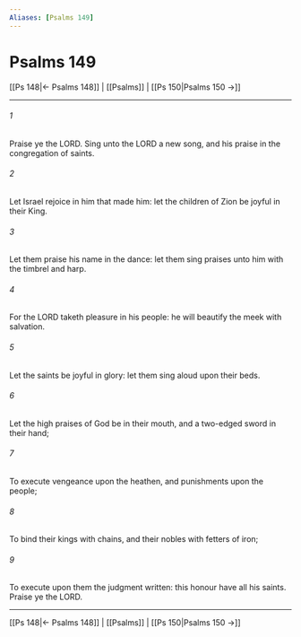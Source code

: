 ```yaml
---
Aliases: [Psalms 149]
---
```

# Psalms 149

[[Ps 148|← Psalms 148]] | [[Psalms]] | [[Ps 150|Psalms 150 →]]
***



###### 1 
Praise ye the LORD. Sing unto the LORD a new song, and his praise in the congregation of saints. 

###### 2 
Let Israel rejoice in him that made him: let the children of Zion be joyful in their King. 

###### 3 
Let them praise his name in the dance: let them sing praises unto him with the timbrel and harp. 

###### 4 
For the LORD taketh pleasure in his people: he will beautify the meek with salvation. 

###### 5 
Let the saints be joyful in glory: let them sing aloud upon their beds. 

###### 6 
Let the high praises of God be in their mouth, and a two-edged sword in their hand; 

###### 7 
To execute vengeance upon the heathen, and punishments upon the people; 

###### 8 
To bind their kings with chains, and their nobles with fetters of iron; 

###### 9 
To execute upon them the judgment written: this honour have all his saints. Praise ye the LORD.

***
[[Ps 148|← Psalms 148]] | [[Psalms]] | [[Ps 150|Psalms 150 →]]
